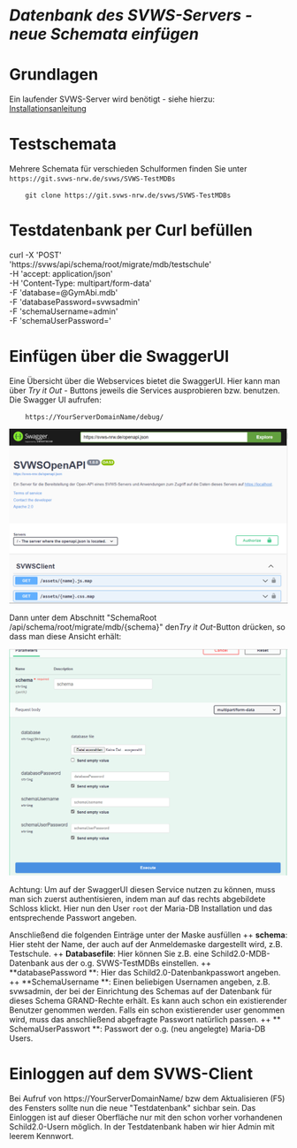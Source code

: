 ***Datenbank des SVWS-Servers - neue Schemata einfügen***
=========================================================
# Grundlagen

Ein laufender SVWS-Server wird benötigt - siehe hierzu: [Installationsanleitung](002_Installation_SVWS-Server.md)

# Testschemata 

Mehrere Schemata für verschieden Schulformen finden Sie unter `https://git.svws-nrw.de/svws/SVWS-TestMDBs`

		git clone https://git.svws-nrw.de/svws/SVWS-TestMDBs

# Testdatenbank per Curl befüllen

curl -X 'POST' \
  'https://svws/api/schema/root/migrate/mdb/testschule' \
  -H 'accept: application/json' \
  -H 'Content-Type: multipart/form-data' \
  -F 'database=@GymAbi.mdb' \
  -F 'databasePassword=svwsadmin' \
  -F 'schemaUsername=admin' \
  -F 'schemaUserPassword='


# Einfügen über die SwaggerUI

Eine Übersicht über die Webservices bietet die SwaggerUI. 
Hier kann man über *Try it Out* - Buttons jeweils die Services ausprobieren bzw. benutzen. 
Die Swagger UI aufrufen:

		https://YourServerDomainName/debug/

![SwaggerUI.png](graphics/swagger-01.png)

Dann unter dem Abschnitt "SchemaRoot /api/schema/root/migrate/mdb/{schema}" den*Try it Out*-Button
drücken, so dass man diese Ansicht erhält:

![SwaggerUI.png](graphics/swagger-02.png)

Achtung: Um auf der SwaggerUI diesen Service nutzen zu können, muss man sich zuerst authentisieren, indem man auf das rechts abgebildete Schloss klickt. 
Hier nun den User `root` der Maria-DB Installation und das entsprechende Passwort angeben. 

Anschließend die folgenden Einträge unter der Maske ausfüllen
++ **schema**: Hier steht der Name, der auch auf der Anmeldemaske dargestellt wird, z.B. Testschule. 
++ **Databasefile**: Hier können Sie z.B. eine Schild2.0-MDB-Datenbank aus der o.g. SVWS-TestMDBs einstellen.
++ **databasePassword **: Hier das Schild2.0-Datenbankpasswort angeben.
++ **SchemaUsername **: Einen beliebigen Usernamen angeben, z.B. svwsadmin, der bei der Einrichtung des Schemas auf der Datenbank für dieses Schema GRAND-Rechte erhält. 
Es kann auch schon ein existierender Benutzer genommen werden. 
Falls ein schon existierender user genommen wird, muss das anschließend abgefragte Passwort natürlich passen.
++ ** SchemaUserPasswort **: Passwort der o.g. (neu angelegte) Maria-DB Users. 

# Einloggen auf dem SVWS-Client

Bei Aufruf von https://YourServerDomainName/ bzw dem Aktualisieren (F5) des Fensters sollte nun die neue "Testdatenbank" sichbar sein. 
Das Einloggen ist auf dieser Oberfläche nur mit den schon vorher vorhandenen Schild2.0-Usern möglich. In der Testdatenbank haben wir hier Admin mit leerem Kennwort. 


